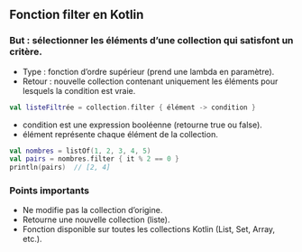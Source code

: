 ## Fonction filter en Kotlin

### But : sélectionner les éléments d’une collection qui satisfont un critère.

- Type : fonction d’ordre supérieur (prend une lambda en paramètre).
- Retour : nouvelle collection contenant uniquement les éléments pour lesquels la condition est vraie.

```kotlin
val listeFiltrée = collection.filter { élément -> condition }
```
- condition est une expression booléenne (retourne true ou false).
- élément représente chaque élément de la collection.

```kt
val nombres = listOf(1, 2, 3, 4, 5)
val pairs = nombres.filter { it % 2 == 0 }
println(pairs)  // [2, 4]
```

### Points importants
- Ne modifie pas la collection d’origine.
- Retourne une nouvelle collection (liste).
- Fonction disponible sur toutes les collections Kotlin (List, Set, Array, etc.).